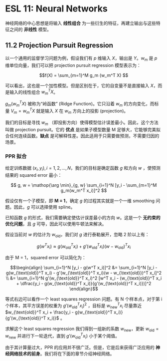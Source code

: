# ESL 11: Neural Networks

神经网络的中心思想是将输入 __线性组合__ 为一些衍生的特征，再建立输出与这些特征之间的 __非线性__ 模型。

## 11.2 Projection Pursuit Regression

以一个通用的监督学习问题为例，假设我们有 $p$ 维输入 $X$，输出是 $Y$。$w_m$ 是 $p$ 维单位向量，我们可以把 projection pursuit regression 模型表示为：

$$f(X) = \sum_{m=1}^M g_m (w_m^T X) $$

可以看出，这也是一个加性模型。但是区别在于，它的自变量不是直接输入 $X$，而是输入的线性组合 $w_m^T X$。

$g_m(w_m^T X)$ 被称为“岭函数” (Ridge Function)。它只沿着 $w_m$ 的方向变化，而标量 $V_m = w_m^T X$ 就是输入 $X$ 在 $w_m$ 方向上的投影 (projection)。

我们的目标是寻找 $w_m$ （即投影方向）使得模型估计误差最小。因此，这个方法叫做 projection pursuit。它的 __优点__ 是如果子模型数量 M 足够大，它能够完美拟合任何连续函数。__缺点__ 是可解释性差。因此适用于只需要做预测，不需要归因的场景。

### PPR 拟合

给定训练数据 $(x_i, y_i), i=1,2,\dots,N$，我们的目标是确定函数 $g$ 和方向 $w$ ，使预测结果的 squared error 最小：

$$ g, w = \mathop{\arg \min}_{g, w} \sum_{i=1}^N [y_i - \sum_{m=1}^M g_m(w_m^T x_i)]^2 $$

假设仅有一个子模型，即 __M = 1__，确定 $g$ 的过程其实就是一个一维 smoothing 问题。因此，$g$ 可以选择使用 spline。

已知函数 $g$ 的形式，我们需要确定使估计误差最小的方向 $w$。这是一个 __无约束的优化问题__，且 $g$ 可导，因此可以使用牛顿法来解决。

假设当前对 $w$ 的估计为 $w_{\text{old}}$，我们对 $g$ 进行泰勒展开，忽略 2 阶以上有：

$$ g(w^T x_i) \approx g(w_{\text{old}}^T x_i) + g'(w_{\text{old}}^T x_i)(w - w_{\text{old}})^T x_i $$

由于 M = 1，squared error 可以简化为：

$$\begin{align}
\sum_{i=1}^N [y_i - g(w^T x_i)]^2 &= \sum_{i=1}^N [y_i - g(w_{\text{old}}^T x_i) - g'(w_{\text{old}}^T x_i)(w - w_{\text{old}})^T x_i]^2 \\
&= \sum_{i=1}^N g'(w_{\text{old}}^T x_i)^2 [w^T x_i - (w_{\text{old}}^T x_i + \dfrac{y_i - g(w_{\text{old}}^T x_i)}{g'(w_{\text{old}}^T x_i)})]^2
\end{align}$$

等式右边可以看作一个 least squares regression 问题。有 N 个样本点，对于第 i 个样本，其平方误差的权重为 $g'(w_{\text{old}}^T x_i)^2$ ，目标是 $w_{\text{new}}^T x_i$ 尽量靠近 $w_{\text{old}}^T x_i + \frac{y_i - g(w_{\text{old}}^T x_i)}{g'(w_{\text{old}}^T x_i)}$ 。


求解这个 least squares regression 我们得到一组新的系数 $w_{\text{new}}$，更新 $w_{\text{old}} = w_{\text{new}}$ 并进行下一轮迭代，直到 $g'(w_{\text{old}}^T x_i)$ 小于某个阈值。

由于其计算量过大，PPR 的应用并不很广泛。但是，它是后来获得广泛应用的 __神经网络技术的前身__。我们将在下面的章节介绍神经网络。
